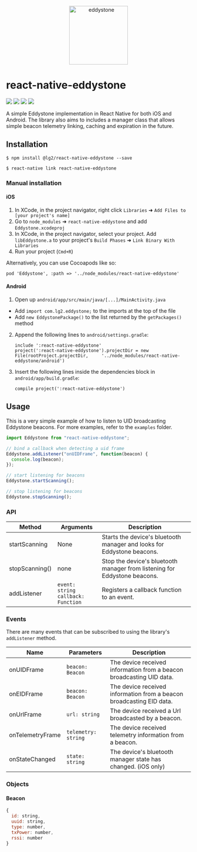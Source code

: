 <p align="center">
  <img src="https://i.imgur.com/aljsEUU.png" width="160" alt="eddystone">
</p>

# react-native-eddystone

<img src="https://img.shields.io/npm/v/@lg2/react-native-eddystone.svg" /> <img src="https://img.shields.io/github/repo-size/lg2/react-native-eddystone.svg" /> <img src="https://img.shields.io/github/issues/lg2/react-native-eddystone.svg" /> <img src="https://img.shields.io/github/license/lg2/react-native-eddystone.svg" />

A simple Eddystone implementation in React Native for both iOS and Android. The library also aims to includes a manager class that allows simple beacon telemetry linking, caching and expiration in the future.

## Installation

`$ npm install @lg2/react-native-eddystone --save`

`$ react-native link react-native-eddystone`

### Manual installation

#### iOS

1. In XCode, in the project navigator, right click `Libraries` ➜ `Add Files to [your project's name]`
2. Go to `node_modules` ➜ `react-native-eddystone` and add `Eddystone.xcodeproj`
3. In XCode, in the project navigator, select your project. Add `libEddystone.a` to your project's `Build Phases` ➜ `Link Binary With Libraries`
4. Run your project (`Cmd+R`)

Alternatively, you can use Cocoapods like so:

`pod 'Eddystone', :path => '../node_modules/react-native-eddystone'`

#### Android

1. Open up `android/app/src/main/java/[...]/MainActivity.java`

- Add `import com.lg2.eddystone;` to the imports at the top of the file
- Add `new EddystonePackage()` to the list returned by the `getPackages()` method

2. Append the following lines to `android/settings.gradle`:

   ```
   include ':react-native-eddystone'
   project(':react-native-eddystone').projectDir = new File(rootProject.projectDir, 	'../node_modules/react-native-eddystone/android')
   ```

3. Insert the following lines inside the dependencies block in `android/app/build.gradle`:
   ```
   compile project(':react-native-eddystone')
   ```

## Usage

This is a very simple example of how to listen to UID broadcasting Eddystone beacons. For more examples, refer to the `examples` folder.

```javascript
import Eddystone from "react-native-eddystone";

// bind a callback when detecting a uid frame
Eddystone.addListener("onUIDFrame", function(beacon) {
  console.log(beacon);
});

// start listening for beacons
Eddystone.startScanning();

// stop listening for beacons
Eddystone.stopScanning();
```

### API

| Method         | Arguments                                 | Description                                                               |
| -------------- | ----------------------------------------- | ------------------------------------------------------------------------- |
| startScanning  | None                                      | Starts the device's bluetooth manager and looks for Eddystone beacons.    |
| stopScanning() | none                                      | Stop the device's bluetooth manager from listening for Eddystone beacons. |
| addListener    | `event: string`<br />`callback: Function` | Registers a callback function to an event.                                |

### Events

There are many events that can be subscribed to using the library's `addListener` method.

| Name             | Parameters          | Description                                                          |
| ---------------- | ------------------- | -------------------------------------------------------------------- |
| onUIDFrame       | `beacon: Beacon`    | The device received information from a beacon broadcasting UID data. |
| onEIDFrame       | `beacon: Beacon`    | The device received information from a beacon broadcasting EID data. |
| onUrlFrame       | `url: string`       | The device received a Url broadcasted by a beacon.                   |
| onTelemetryFrame | `telemetry: string` | The device received telemetry information from a beacon.             |
| onStateChanged   | `state: string`     | The device's bluetooth manager state has changed. (iOS only)         |

### Objects

#### Beacon

```js
{
  id: string,
  uuid: string,
  type: number,
  txPower: number,
  rssi: number
}
```
